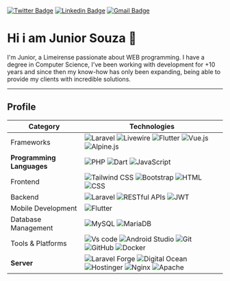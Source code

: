[![Twitter Badge](https://img.shields.io/badge/-@jsouzaDEV-6633cc?style=flat-square&labelColor=6633cc&logo=twitter&logoColor=white&link=https://twitter.com/jsouzaDEV)](https://twitter.com/jsouzaDEV) 
[![Linkedin Badge](https://img.shields.io/badge/-Junior%20Souza-6633cc?style=flat-square&logo=Linkedin&logoColor=white&link=https://www.linkedin.com/in/jsouzaso)](https://www.linkedin.com/in/jsouzaso) 
[![Gmail Badge](https://img.shields.io/badge/-souzajluiz@icloud.com-6633cc?style=flat-square&logo=Gmail&logoColor=white&link=mailto:souzajluiz@icloud.com)](mailto:souzajluiz@icloud.com)

# Hi i am  Junior Souza 👋

I'm Junior, a Limeirense passionate about WEB programming. I have a degree in Computer Science, I've been working with development for +10 years and since then my know-how has only been expanding, being able to provide my clients with incredible solutions.

----
## Profile

| **Category**          | **Technologies**                                                                                                                                                    |
|-----------------------|--------------------------------------------------------------------------------------------------------------------------------------------------------------------|
| Frameworks            |  ![Laravel](https://img.shields.io/badge/Laravel-red?logo=laravel&logoColor=red&labelColor=white) ![Livewire](https://img.shields.io/badge/Livewire-%23ec4899?logo=livewire&logoColor=%23ec4899&labelColor=white)  ![Flutter](https://img.shields.io/badge/Flutter-%230ea5e9?logo=flutter&logoColor=%230ea5e9&labelColor=white)  ![Vue.js](https://img.shields.io/badge/Vue.js-green) ![Alpine.js](https://img.shields.io/badge/Alpine.js-teal)                                                 |
| **Programming Languages** | ![PHP](https://img.shields.io/badge/PHP-indigo) ![Dart](https://img.shields.io/badge/Dart-skyblue) ![JavaScript](https://img.shields.io/badge/JavaScript-yellow)           |
| Frontend              | ![Tailwind CSS](https://img.shields.io/badge/Tailwind_CSS-lightblue) ![Bootstrap](https://img.shields.io/badge/Bootstrap-purple) ![HTML](https://img.shields.io/badge/HTML-red) ![CSS](https://img.shields.io/badge/CSS-blue) |
| Backend               | ![Laravel](https://img.shields.io/badge/Laravel-orange) ![RESTful APIs](https://img.shields.io/badge/RESTful_APIs-maroon) ![JWT](https://img.shields.io/badge/JWT-red)            |
| Mobile Development    | ![Flutter](https://img.shields.io/badge/Flutter-blue)                                                                                                            |
| Database Management   | ![MySQL](https://img.shields.io/badge/MySQL-navy) ![MariaDB](https://img.shields.io/badge/MariaDB-lightblue)                                                   |
| Tools & Platforms     |  ![Vs code](https://img.shields.io/badge/Vs_Code-blue) ![Android Studio](https://img.shields.io/badge/Android_Studio-gray) ![Git](https://img.shields.io/badge/Git-orange) ![GitHub](https://img.shields.io/badge/GitHub-black) ![Docker](https://img.shields.io/badge/Docker-blue)                                                                                                              |
| **Server**            | ![Laravel Forge](https://img.shields.io/badge/Laravel_Forge-green)   ![Digital Ocean](https://img.shields.io/badge/Digital_Ocean-blue)  ![Hostinger](https://img.shields.io/badge/Hostinger-sky)        ![Nginx](https://img.shields.io/badge/Nginx-darkgreen) ![Apache](https://img.shields.io/badge/Apache-gray)                                                |

